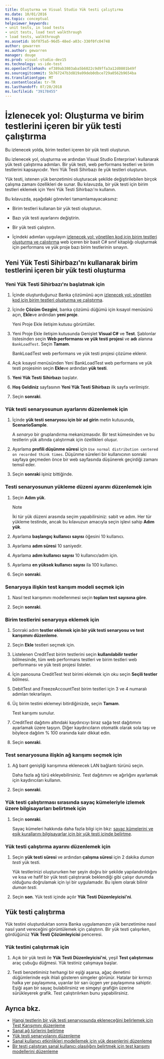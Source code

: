 ```yaml
---
title: Oluşturma ve Visual Studio Yük testi çalıştırma
ms.date: 10/01/2016
ms.topic: conceptual
helpviewer_keywords:
- unit tests, in load tests
- unit tests, load test walkthrough
- load tests, walkthrough
ms.assetid: bbf075a5-96d5-48ed-a03c-330f0fc04748
author: gewarren
ms.author: gewarren
manager: douge
ms.prod: visual-studio-dev15
ms.technology: vs-ide-test
ms.openlocfilehash: ef389ab3803aba5b6022c9d9ffa3a12d0801b49f
ms.sourcegitcommit: 5b767247b3d819a99deb0dbce729a0562b9654ba
ms.translationtype: MT
ms.contentlocale: tr-TR
ms.lasthandoff: 07/20/2018
ms.locfileid: "39178455"
---
```

# <a name="walkthrough-create-and-run-a-load-test-that-contains-unit-tests"></a>İzlenecek yol: Oluşturma ve birim testlerini içeren bir yük testi çalıştırma

Bu izlenecek yolda, birim testleri içeren bir yük testi oluşturun.

Bu izlenecek yol, oluşturma ve ardından Visual Studio Enterprise'ı kullanarak yük testi çalıştırma adımları. Bir yük testi, web performans testleri ve birim testlerini kapsayıcıdır. Yeni Yük Testi Sihirbazı ile yük testleri oluşturun.

Yük testi, istenen yük benzetimini oluşturacak şekilde değiştirilebilen birçok çalışma zamanı özellikleri de sunar. Bu kılavuzda, bir yük testi için birim testleri eklemek için Yeni Yük Testi Sihirbazı'nı kullanın.

Bu kılavuzda, aşağıdaki görevleri tamamlamayacaksınız:

-   Birim testleri kullanan bir yük testi oluşturun.

-   Bazı yük testi ayarlarını değiştirin.

-   Bir yük testi çalıştırın.

-   İçindeki adımları uygulayın [izlenecek yol: yönetilen kod için birim testleri oluşturma ve çalıştırma](../test/walkthrough-creating-and-running-unit-tests-for-managed-code.md) web içeren bir basit C# sınıf kitaplığı oluşturmak için performans ve yük proje bazı birim testlerinin sınayın.

## <a name="create-a-load-test-containing-unit-tests-using-the-new-load-test-wizard"></a>Yeni Yük Testi Sihirbazı'nı kullanarak birim testlerini içeren bir yük testi oluşturma

### <a name="to-start-the-new-load-test-wizard"></a>Yeni Yük Testi Sihirbazı'nı başlatmak için

1.  İçinde oluşturduğunuz Banka çözümünü açın [izlenecek yol: yönetilen kod için birim testleri oluşturma ve çalıştırma](../test/walkthrough-creating-and-running-unit-tests-for-managed-code.md).

2.  İçinde **Çözüm Gezgini**, banka çözümü düğümü için kısayol menüsünü açın, **Ekle**ve ardından **yeni proje**.

     Yeni Proje Ekle iletişim kutusu görüntüler.

3.  Yeni Proje Ekle iletişim kutusunda Genişlet **Visual C#** ve **Test**. Şablonlar listesinden seçin **Web performansı ve yük testi projesi** ve **adı** alanına `BankLoadTest`. Seçin **Tamam**.

     BankLoadTest web performans ve yük testi projesi çözüme eklenir.

4.  Açık kısayol menüsünden Yeni BankLoadTest web performans ve yük testi projesinin seçin **Ekle**ve ardından **yük testi**.

5.  **Yeni Yük Testi Sihirbazı** başlatır.

6.  **Hoş Geldiniz** sayfasının **Yeni Yük Testi Sihirbazı** ilk sayfa verilmiştir.

7.  Seçin **sonraki**.

### <a name="to-edit-settings-for-load-test-scenario"></a>Yük testi senaryosunun ayarlarını düzenlemek için

1.  İçinde **yük testi senaryosu için bir ad girin** metin kutusunda, **ScenarioSample**.

     A *senaryo* bir gruplandırma mekanizmasıdır. Bir test kümesinden ve bu testlerin yük altında çalıştırmak için özellikleri oluşur.

2.  Ayarlama **profili düşünme süresi** için `Use normal distribution centered on recorded think times`. Düşünme süreleri bir kullanıcının sonraki sayfaya geçmeden önce bir web sayfasında düşünerek geçirdiği zamanı temsil eder.

1.  Seçin **sonraki** işiniz bittiğinde.

### <a name="to-edit-load-pattern-setting-for-test-scenario"></a>Testi senaryosunun yükleme düzeni ayarını düzenlemek için

1.  Seçin **Adım yük**.

    > [!NOTE]
    > İki tür yük düzeni arasında seçim yapabilirsiniz: sabit ve adım. Her tür yükleme testinde, ancak bu kılavuzun amacıyla seçin işlevi sahip **Adım yük**.

2.  Ayarlama **başlangıç kullanıcı sayısı** öğesini 10 kullanıcı.

3.  Ayarlama **adım süresi** 10 saniyedir.

4.  Ayarlama **adım kullanıcı sayısı** 10 kullanıcı/adım için.

5.  Ayarlama **en yüksek kullanıcı sayısı** ila 100 kullanıcı.

6.  Seçin **sonraki**.

### <a name="to-select-test-mix-model-for-the-scenario"></a>Senaryoya ilişkin test karışım modeli seçmek için

1.  Nasıl test karışımını modellenmesi seçin **toplam test sayısına göre**.

2.  Seçin **sonraki**.

### <a name="to-add-unit-tests-to-the-scenario"></a>Birim testlerini senaryoya eklemek için

1.  Sonraki adım **testler eklemek için bir yük testi senaryosu ve test karışımını düzenleme**.

2.  Seçin **Ekle** testleri seçmek için.

3.  Listelenen CreditTest birim testlerini seçin **kullanılabilir testler** bölmesinde, tüm web performans testleri ve birim testleri web performansı ve yük testi projesi listeler.

4.  İçin panosuna CreditTest test birimi eklemek için oku seçin **Seçili testler** bölmesi.

5.  DebitTest and FreezeAccountTest birim testleri için 3 ve 4 numaralı adımları tekrarlayın.

6.  Üç birim testini eklemeyi bitirdiğinizde, seçin **Tamam**.

     Test karışımı sunulur.

7.  CreditTest dağıtımı altındaki kaydırıcıyı biraz sağa test dağıtımını ayarlamak üzere taşıyın. Diğer kaydırıcıların otomatik olarak sola taşı ve böylece dağılım % 100 oranında kalır dikkat edin.

8.  Seçin **sonraki**.

### <a name="to-select-network-mix-for-test-scenario"></a>Test senaryosuna ilişkin ağ karışımı seçmek için

1.  Ağ bant genişliği karışımına eklenecek LAN bağlantı türünü seçin.

     Daha fazla ağ türü ekleyebilirsiniz. Test dağıtımını ve ağırlığını ayarlamak için kaydırıcıları kullanın.

2.  Seçin **sonraki**.

### <a name="to-specify-computers-to-monitor-with-counter-sets-during-load-test-run"></a>Yük testi çalıştırması sırasında sayaç kümeleriyle izlemek üzere bilgisayarları belirtmek için

1.  Seçin **sonraki**.

     Sayaç kümeleri hakkında daha fazla bilgi için bkz: [sayaç kümelerini ve eşik kurallarını bilgisayarlar için bir yük testi içinde belirtme](../test/specify-counter-sets-and-threshold-rules-for-load-testing.md).

### <a name="to-edit-run-setting-for-load-test"></a>Yük testi çalıştırma ayarını düzenlemek için

1.  Seçin **yük testi süresi** ve ardından **çalışma süresi** için 2 dakika *duman testi* yük testi.

     Yük testlerinizi oluştururken her şeyin doğru bir şekilde yapılandırıldığını ve kısa ve hafif bir yük testi çalıştırarak beklendiği gibi çalışır durumda olduğunu doğrulamak için iyi bir uygulamadır. Bu işlem olarak bilinir *duman testi*.

2.  Seçin **son**. Yük testi içinde açılır **Yük Testi Düzenleyicisi'ni**.

## <a name="running-the-load-test"></a>Yük testi çalıştırma
 Yük testini oluşturduktan sonra Banka uygulamanızın yük benzetimine nasıl nasıl yanıt vereceğini görüntülemek için çalıştırın. Bir yük testi çalışırken, gördüğünüz **Yük Testi Çözümleyicisi** penceresi.

### <a name="to-run-the-load-test"></a>Yük testini çalıştırmak için

1.  Açık bir yük testi ile **Yük Testi Düzenleyicisi'ni**, yeşil **Test çalıştırması** araç çubuğu düğmesi. Yük testiniz çalışmaya başlar.

2.  Testi benzetiminiz herhangi bir eşiği aşarsa, ağaç denetimi düğümlerinde eşik ihlali gösteren simgeler görünür. Hatalar bir kırmızı halka yer paylaşımına, uyarılar bir sarı üçgen yer paylaşımına sahiptir. Eşiği aşan bir sayaç bulabilirsiniz ve simgeyi grafiğin üzerine sürükleyerek grafik. Test çalıştırılırken bunu yapabilirsiniz.

## <a name="see-also"></a>Ayrıca bkz.

- [Hangi testlerin bir yük testi senaryosunda ekleneceğini belirlemek için Test Karışımını düzenleme](../test/edit-the-test-mix-to-specify-which-web-browsers-types-in-a-load-test-scenario.md)
- [Sanal ağ türlerini belirtme](../test/specify-virtual-network-types-in-a-load-test-scenario.md)
- [Yük testi senaryolarını düzenleme](../test/edit-load-test-scenarios.md)
- [Sanal kullanıcı etkinlikleri modellemek için yük desenlerini düzenleme](../test/edit-load-patterns-to-model-virtual-user-activities.md)
- [Bir testi çalıştıran sanal kullanıcı olasılığını belirtmek için test karışımı modellerini düzenleme](../test/edit-test-mix-models-to-specify-the-probability-of-a-virtual-user-running-a-test.md)